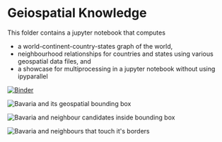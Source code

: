 # Geiospatial Knowledge

This folder contains a jupyter notebook that computes
* a world-continent-country-states graph of the world,
* neighbourhood relationships for countries and states using various geospatial data files, and
* a showcase for multiprocessing in a jupyter notebook without using ipyparallel

[![Binder](https://mybinder.org/badge_logo.svg)](https://mybinder.org/v2/gh/emergent-analytics/workstreams/v1.0.5?filepath=%2Fws1%2Fgeospatial%2FWS3_kp_Knowledge_Graph.ipynb)

![Bavaria and its geospatial bounding box](https://github.com/emergent-analytics/workstreams/raw/master/ws1/geospatial/fig02_bavaria_and_its_bbox.png "Bavaria and its geospatial bounding box")

![Bavaria and neighbour candidates inside bounding box](https://github.com/emergent-analytics/workstreams/raw/master/ws1/geospatial/fig03_bavaria_and_bbox_and_countries_inside_bbox.png "Bavaria and neighbour candidates inside bounding box")

![Bavaria and neighbours that touch it's borders](https://github.com/emergent-analytics/workstreams/raw/master/ws1/geospatial/fig04_bavaria_and_bbox_and_neighbours.png "Bavaria and neighbours that touch it's borders")


